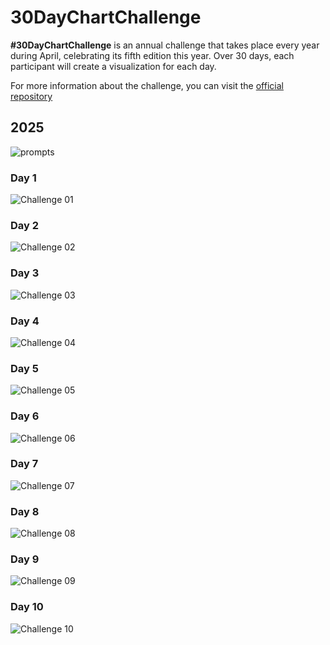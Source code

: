 # 30DayChartChallenge

**#30DayChartChallenge** is an annual challenge that takes place every year during April, celebrating its fifth edition this year. Over 30 days, each participant will create a visualization for each day.

For more information about the challenge, you can visit the [official repository](https://github.com/30DayChartChallenge)
## 2025

![prompts](https://github.com/juanchiparra/30daychartchallenge/blob/main/2025/prompts.jpg)

### Day 1
![Challenge 01](https://github.com/juanchiparra/30daychartchallenge/blob/main/2025/V01/treemap.png)

### Day 2
![Challenge 02](https://github.com/juanchiparra/30daychartchallenge/blob/main/2025/V02/slope.png)

### Day 3
![Challenge 03](https://github.com/juanchiparra/30daychartchallenge/blob/main/2025/V03/clustered.png)

### Day 4
![Challenge 04](https://github.com/juanchiparra/30daychartchallenge/blob/main/2025/V04/proportional.png)

### Day 5
![Challenge 05](https://github.com/juanchiparra/30daychartchallenge/blob/main/2025/V05/bar.png)

### Day 6
![Challenge 06](https://github.com/juanchiparra/30daychartchallenge/blob/main/2025/V06/radial.png)

### Day 7
![Challenge 07](https://github.com/juanchiparra/30daychartchallenge/blob/main/2025/V07/bar.png)

### Day 8
![Challenge 08](https://github.com/juanchiparra/30daychartchallenge/blob/main/2025/V08/histogram.png)

### Day 9
![Challenge 09](https://github.com/juanchiparra/30daychartchallenge/blob/main/2025/V09/diverging.png)

### Day 10
![Challenge 10](https://github.com/juanchiparra/30daychartchallenge/blob/main/2025/V10/ridgeline.png)

